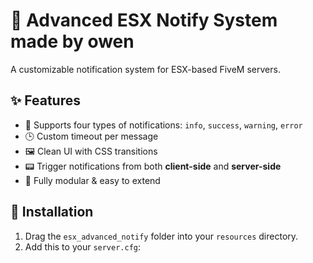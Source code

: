 # 🚀 Advanced ESX Notify System made by owen

A customizable notification system for ESX-based FiveM servers.

## ✨ Features

- 🔔 Supports four types of notifications: `info`, `success`, `warning`, `error`
- 🕒 Custom timeout per message
- 🖼️ Clean UI with CSS transitions
- 📟 Trigger notifications from both **client-side** and **server-side**
- 🧱 Fully modular & easy to extend

## 🧰 Installation

1. Drag the `esx_advanced_notify` folder into your `resources` directory.
2. Add this to your `server.cfg`:
